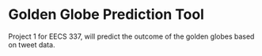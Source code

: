 # Golden Globe Prediction Tool

Project 1 for EECS 337, will predict the outcome of the golden globes based on
tweet data.
